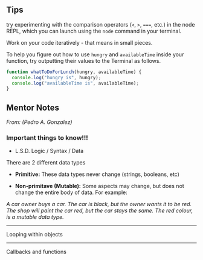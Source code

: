 ## Tips

try experimenting with the comparison operators (`<`, `>`, `===`, etc.) in the node REPL, which you can launch using the `node` command in your terminal.

Work on your code iteratively - that means in small pieces.

To help you figure out how to use `hungry` and `availableTime` inside your function, try outputting their values to the Terminal as follows.

```javascript
function whatToDoForLunch(hungry, availableTime) {
  console.log("hungry is", hungry);
  console.log("availableTime is", availableTime);
}
```


## Mentor Notes 


_From: (Pedro A. Gonzalez)_

### Important things to know!!!


- L.S.D. Logic / Syntax / Data

There are 2 different data types

  - **Primitive:** These data types never change (strings, booleans, etc)

  - **Non-primitave (Mutable):** Some aspects may change, but does not change the entire body of data. For example:

  _A car owner buys a car. The car is black, but the owner wants it to be red. The shop will paint the car red, but the car stays the same. The red colour, is a mutable data type._

---
Looping within objects

---

Callbacks and functions